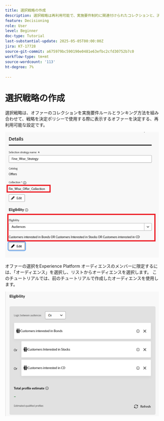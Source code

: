 ```yaml
---
title: 選択戦略の作成
description: 選択戦略は再利用可能で、実施要件制約に関連付けられたコレクションと、決定ポリシーで選択されたときに表示されるオファーを決定するためのランキング方法で構成されます。
feature: Decisioning
role: User
level: Beginner
doc-type: Tutorial
last-substantial-update: 2025-05-05T00:00:00Z
jira: KT-17728
source-git-commit: a675979bc590190e0481e63efbc2cfd30752b7c0
workflow-type: tm+mt
source-wordcount: '113'
ht-degree: 7%

---
```



# 選択戦略の作成

選択戦略は、オファーのコレクションを実施要件ルールとランキング方法を組み合わせて、戦略を決定ポリシーで使用する際に表示するオファーを決定する、再利用可能な設定です。



![ 選択戦略 ](assets/fine_wise_selection_strategy.png)

オファーの選択をExperience Platform オーディエンスのメンバーに限定するには、「オーディエンス」を選択し、リストからオーディエンスを選択します。 このチュートリアルでは、前のチュートリアルで作成したオーディエンスを使用します。

![selection-strategy-audiences](assets/selection-strategy.png)
